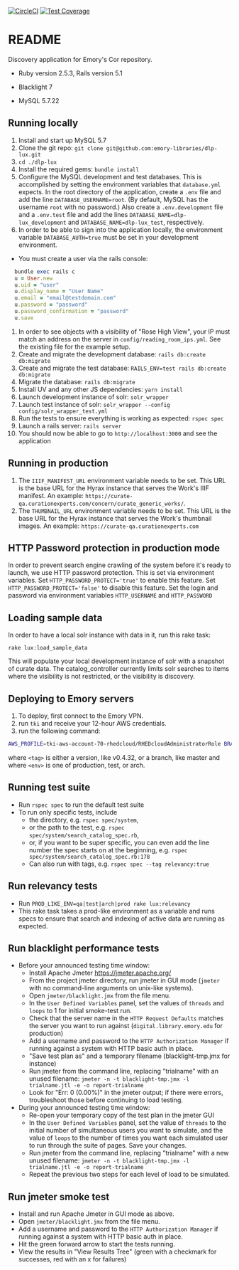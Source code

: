 [![CircleCI](https://circleci.com/gh/emory-libraries/dlp-lux.svg?style=svg)](https://circleci.com/gh/emory-libraries/dlp-lux)
[![Test Coverage](https://api.codeclimate.com/v1/badges/a0d9d34d60d7f3ffe2c2/test_coverage)](https://codeclimate.com/github/emory-libraries/dlp-lux/test_coverage)

# README

Discovery application for Emory's Cor repository.

* Ruby version 2.5.3, Rails version 5.1

* Blacklight 7

* MySQL 5.7.22

## Running locally

1. Install and start up MySQL 5.7
1. Clone the git repo: `git clone git@github.com:emory-libraries/dlp-lux.git`
1. `cd ./dlp-lux`
1. Install the required gems: `bundle install`
1. Configure the MySQL development and test databases. This is accomplished by setting the environment variables that `database.yml` expects. In the root directory of the application, create a `.env` file and add the line `DATABASE_USERNAME=root`. (By default, MySQL has the username `root` with no password.) Also create a `.env.development` file and a `.env.test` file and add the lines `DATABASE_NAME=dlp-lux_development` and `DATABASE_NAME=dlp-lux_test`, respectively.
1. In order to be able to sign into the application locally, the environment variable `DATABASE_AUTH=true` must be set in your development environment.
  * You must create a user via the rails console:
  ```ruby
    bundle exec rails c
    u = User.new
    u.uid = "user"
    u.display_name = "User Name"
    u.email = "email@testdomain.com"
    u.password = "password"
    u.password_confirmation = "password"
    u.save
  ```
1. In order to see objects with a visibility of "Rose High View", your IP must match an address on the server in `config/reading_room_ips.yml`. See the existing file for the example setup.
1. Create and migrate the development database: `rails db:create db:migrate`
1. Create and migrate the test database: `RAILS_ENV=test rails db:create db:migrate`
1. Migrate the database: `rails db:migrate`
1. Install UV and any other JS dependencies: `yarn install`
1. Launch development instance of solr: `solr_wrapper`
1. Launch test instance of solr: `solr_wrapper --config config/solr_wrapper_test.yml`
1. Run the tests to ensure everything is working as expected: `rspec spec`
1. Launch a rails server: `rails server`
1. You should now be able to go to `http://localhost:3000` and see the application

## Running in production

1. The `IIIF_MANIFEST_URL` environment variable needs to be set. This URL is the base
URL for the Hyrax instance that serves the Work's IIIF manifest. An example:
`https://curate-qa.curationexperts.com/concern/curate_generic_works/`.
1. The `THUMBNAIL_URL` environment variable needs to be set. This URL is the base URL for the Hyrax instance that serves the Work's thumbnail images. An example: `https://curate-qa.curationexperts.com`

## HTTP Password protection in production mode
In order to prevent search engine crawling of the system before it's ready to launch, we use HTTP password protection. This is set via environment variables.
Set `HTTP_PASSWORD_PROTECT='true'` to enable this feature.
Set `HTTP_PASSWORD_PROTECT='false'` to disable this feature.
Set the login and password via environment variables `HTTP_USERNAME` and `HTTP_PASSWORD`

## Loading sample data

In order to have a local solr instance with data in it, run this rake task:
  ```
  rake lux:load_sample_data
  ```

This will populate your local development instance of solr with a snapshot of curate data. The catalog_controller currently limits solr searches to items where the visibility is not restricted, or the visibility is discovery.

## Deploying to Emory servers

1. To deploy, first connect to the Emory VPN.
1. run `tki` and receive your 12-hour AWS credentials.
1. run the following command:
```bash
AWS_PROFILE=tki-aws-account-70-rhedcloud/RHEDcloudAdministratorRole BRANCH=<tag> bundle exec cap <env> deploy
```
where `<tag>` is either a version, like v0.4.32, or a branch, like master and
where `<env>` is one of production, test, or arch.

## Running test suite
* Run `rspec spec` to run the default test suite
* To run only specific tests, include
  * the directory, e.g. `rspec spec/system`,
  * or the path to the test, e.g. `rspec spec/system/search_catalog_spec.rb`,
  * or, if you want to be super specific, you can even add the line number the spec starts on at the beginning, e.g. `rspec spec/system/search_catalog_spec.rb:178`
  * Can also run with tags, e.g. `rspec spec --tag relevancy:true`

## Run relevancy tests
* Run `PROD_LIKE_ENV=qa|test|arch|prod rake lux:relevancy`
* This rake task takes a prod-like environment as a variable and runs specs to ensure that search and indexing of active data are running as expected.

## Run blacklight performance tests
* Before your announced testing time window:
  *   Install Apache Jmeter https://jmeter.apache.org/
  *   From the project jmeter directory, run jmeter in GUI mode (`jmeter` with no command-line arguments on unix-like systems).
    *   Open `jmeter/blacklight.jmx` from the file menu.
    *   In the `User Defined Variables` panel, set the values of `threads` and `loops` to 1 for initial smoke-test run.
    *   Check that the server name in the `HTTP Request Defaults` matches the server you want to run against (`digital.library.emory.edu` for production)
    *   Add a username and password to the `HTTP Authorization Manager` if running against a system with HTTP basic auth in place.
    *   "Save test plan as" and a temporary filename (blacklight-tmp.jmx for instance)
  *   Run jmeter from the command line, replacing "trialname" with an unused filename: `jmeter -n -t blacklight-tmp.jmx -l trialname.jtl -e -o report-trialname`
  *   Look for "Err: 0 (0.00%)" in the jmeter output; if there were errors, troubleshoot those before continuing to load testing.
* During your announced testing time window:
  *   Re-open your temporary copy of the test plan in the jmeter GUI
  *   In the `User Defined Variables` panel, set the value of `threads` to the initial number of simultaneous users you want to simulate, and the value of `loops` to the number of times you want each simulated user to run through the suite of pages.  Save your changes.
  *   Run jmeter from the command line, replacing "trialname" with a new unused filename: `jmeter -n -t blacklight-tmp.jmx -l trialname.jtl -e -o report-trialname`
  * Repeat the previous two steps for each level of load to be simulated.

## Run jmeter smoke test
* Install and run Apache Jmeter in GUI mode as above.
* Open `jmeter/blacklight.jmx` from the file menu.
* Add a username and password to the `HTTP Authorization Manager` if running against a system with HTTP basic auth in place.
* Hit the green forward arrow to start the tests running.
* View the results in "View Results Tree" (green with a checkmark for successes, red with an x for failures)
